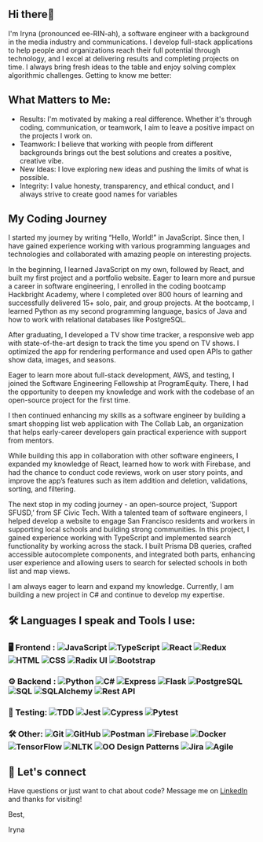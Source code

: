 ## Hi there👋 

I'm Iryna (pronounced ee-RIN-ah), a software engineer with a background in the media industry and communications. I develop full-stack applications to help people and organizations reach their full potential through technology, and I excel at delivering results and completing projects on time. I always bring fresh ideas to the table and enjoy solving complex algorithmic challenges. Getting to know me better:

## What Matters to Me: 
* Results: I'm motivated by making a real difference. Whether it's through coding, communication, or teamwork, I aim to leave a positive impact on the projects I work on.
* Teamwork: I believe that working with people from different backgrounds brings out the best solutions and creates a positive, creative vibe.
* New Ideas: I love exploring new ideas and pushing the limits of what is possible.
* Integrity: I value honesty, transparency, and ethical conduct, and I always strive to create good names for variables

## My Coding Journey

I started my journey by writing “Hello, World!” in JavaScript. Since then, I have gained experience working with various programming languages and technologies and collaborated with amazing people on interesting projects.

In the beginning, I learned JavaScript on my own, followed by React, and built my first project and a portfolio website. Eager to learn more and pursue a career in software engineering, I enrolled in the coding bootcamp Hackbright Academy, where I completed over 800 hours of learning and successfully delivered 15+ solo, pair, and group projects. At the bootcamp, I learned Python as my second programming language, basics of Java and how to work with relational databases like PostgreSQL.

After graduating, I developed a TV show time tracker, a responsive web app with state-of-the-art design to track the time you spend on TV shows. I optimized the app for rendering performance and used open APIs to gather show data, images, and seasons.

Eager to learn more about full-stack development, AWS, and testing, I joined the Software Engineering Fellowship at ProgramEquity. There, I had the opportunity to deepen my knowledge and work with the codebase of an open-source project for the first time.

I then continued enhancing my skills as a software engineer by building a smart shopping list web application with The Collab Lab, an organization that helps early-career developers gain practical experience with support from mentors.

While building this app in collaboration with other software engineers, I expanded my knowledge of React, learned how to work with Firebase, and had the chance to conduct code reviews, work on user story points, and improve the app’s features such as item addition and deletion, validations, sorting, and filtering.

The next stop in my coding journey - an open-source project, ‘Support SFUSD,’ from SF Civic Tech. With a talented team of software engineers, I helped develop a website to engage San Francisco residents and workers in supporting local schools and building strong communities. In this project, I gained experience working with TypeScript and implemented search functionality by working across the stack. I built Prisma DB queries, crafted accessible autocomplete components, and integrated both parts, enhancing user experience and allowing users to search for selected schools in both list and map views.

I am always eager to learn and expand my knowledge. Currently, I am building a new project in C# and continue to develop my expertise.

## 🛠️ Languages I speak and Tools I use:

### 🖥️ Frontend : ![JavaScript](https://img.shields.io/badge/-JavaScript-F7DF1E?logo=javascript&logoColor=black)  ![TypeScript](https://img.shields.io/badge/-TypeScript-007ACC?logo=typescript&logoColor=white) ![React](https://img.shields.io/badge/-React-61DAFB?logo=react&logoColor=black)  ![Redux](https://img.shields.io/badge/-Redux-764ABC?logo=redux&logoColor=white) ![HTML](https://img.shields.io/badge/-HTML-E34F26?logo=html5&logoColor=white) ![CSS](https://img.shields.io/badge/-CSS-1572B6?logo=css3&logoColor=white) ![Radix UI](https://img.shields.io/badge/-Radix%20UI-000000?logo=radix-ui&logoColor=white) ![Bootstrap](https://img.shields.io/badge/-Bootstrap-7952B3?logo=bootstrap&logoColor=white)
### ⚙️ Backend : ![Python](https://img.shields.io/badge/-Python-3776AB?logo=python&logoColor=white) ![C#](https://img.shields.io/badge/-C%23-239120?logo=c-sharp&logoColor=white) ![Express](https://img.shields.io/badge/-Express-000000?logo=express&logoColor=white) ![Flask](https://img.shields.io/badge/-Flask-000000?logo=flask&logoColor=white) ![PostgreSQL](https://img.shields.io/badge/-PostgreSQL-4169E1?logo=postgresql&logoColor=white) ![SQL](https://img.shields.io/badge/-SQL-4479A1?logo=sql&logoColor=white) ![SQLAlchemy](https://img.shields.io/badge/-SQLAlchemy-D71F00?logo=sqlalchemy&logoColor=white) ![Rest API](https://img.shields.io/badge/-REST%20API-02569B?logo=restapi&logoColor=white)
### 🧪 Testing:  ![TDD](https://img.shields.io/badge/-Test%20Driven%20Development-333333?logo=test&logoColor=white) ![Jest](https://img.shields.io/badge/-Jest-C21325?logo=jest&logoColor=white) ![Cypress](https://img.shields.io/badge/-Cypress-17202C?logo=cypress&logoColor=white) ![Pytest](https://img.shields.io/badge/-Pytest-0A9EDC?logo=pytest&logoColor=white)
### 🛠️ Other: ![Git](https://img.shields.io/badge/-Git-F05032?logo=git&logoColor=white) ![GitHub](https://img.shields.io/badge/-GitHub-181717?logo=github&logoColor=white) ![Postman](https://img.shields.io/badge/-Postman-FF6C37?logo=postman&logoColor=white) ![Firebase](https://img.shields.io/badge/-Firebase-FFCA28?logo=firebase&logoColor=black) ![Docker](https://img.shields.io/badge/-Docker-2496ED?logo=docker&logoColor=white) ![TensorFlow](https://img.shields.io/badge/-TensorFlow-FF6F00?logo=tensorflow&logoColor=white) ![NLTK](https://img.shields.io/badge/-NLTK-85BAE1?logo=nltk&logoColor=black) ![OO Design Patterns](https://img.shields.io/badge/-Object%20Oriented%20Design-007ACC?logo=design&logoColor=white) ![Jira](https://img.shields.io/badge/-Jira-0052CC?logo=jira&logoColor=white) ![Agile](https://img.shields.io/badge/-Agile-00D09C?logo=agile&logoColor=white)


## 🤝 Let's connect
Have questions or just want to chat about code?
Message me on [LinkedIn](https://www.linkedin.com/in/trushmi/) and thanks for visiting!

Best,

Iryna

<!--
**trushmi/trushmi** is a ✨ _special_ ✨ repository because its `README.md` (this file) appears on your GitHub profile.

Here are some ideas to get you started:

- 🔭 I’m currently working on ...
- 🌱 I’m currently learning ...
- 👯 I’m looking to collaborate on ...
- 🤔 I’m looking for help with ...
- 💬 Ask me about ...
- 📫 How to reach me: ...
- 😄 Pronouns: ...
- ⚡ Fun fact: ...
-->
